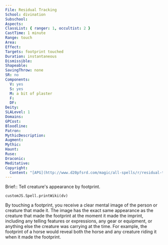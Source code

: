 ```yaml
---
File: Residual Tracking
School: divination
Subschool: 
Aspects: 
ClassList: { ranger: 1, occultist: 2 }
CastTime: 1 minute
Range: touch
Area: 
Effect: 
Targets: footprint touched
Duration: instantaneous
Dismissible: 
Shapeable: 
SavingThrow: none
SR: no
Components:
  V: yes
  S: yes
  M: a bit of plaster
  F: 
  DF: 
Deity: 
SLALevel: 1
Domains: 
GPCost: 
Bloodline: 
Patron: 
MythicDescription: 
Augment: 
Mythic: 
Haunt: 
Ruse: 
Draconic: 
Meditative: 
Copyright:
  Content: "[APG](http://www.d20pfsrd.com/magic/all-spells/r/residual-tracking)"
---
```

Brief:: Tell creature's appearance by footprint.

```dataviewjs
customJS.Spell.printWiki(dv)
```

By touching a footprint, you receive a clear mental image of the person or creature that made it. The image has the exact same appearance as the creature that made the footprint at the moment it made the imprint, including any telling features or expressions, any gear or equipment, or anything else the creature was carrying at the time. For example, the footprint of a horse would reveal both the horse and any creature riding it when it made the footprint.
